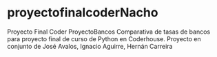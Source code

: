 # proyectofinalcoderNacho
Proyecto Final Coder 
ProyectoBancos
Comparativa de tasas de bancos para proyecto final de curso de Python en Coderhouse. Proyecto en conjunto de José Avalos, Ignacio Aguirre, Hernán Carreira
